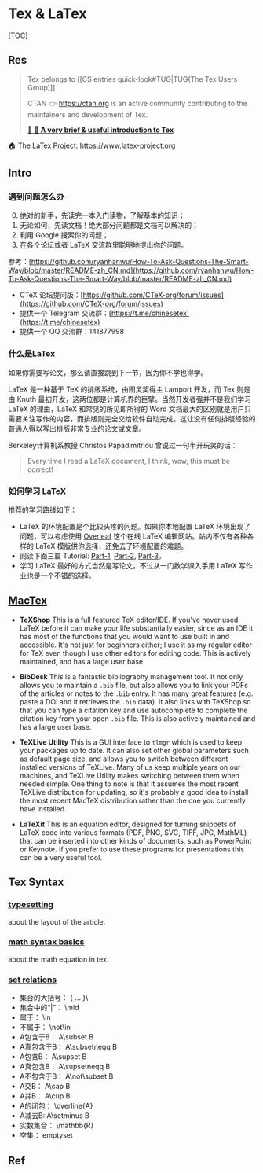 # Tex & LaTex

[TOC]



## Res
> Tex belongs to [[CS entries quick-look#TUG|TUG(The Tex Users Group)]]
> 
> CTAN 👉  https://ctan.org is an active community contributing to the maintainers and development of Tex. 
> 
> [📌 📌 **A very brief & useful introduction to Tex**](https://liam.page/2014/09/08/latex-introduction/)

🏠 The LaTex Project: https://www.latex-project.org



## Intro
### 遇到问题怎么办
0.  绝对的新手，先读完一本入门读物，了解基本的知识；
1.  无论如何，先读文档！绝大部分问题都是文档可以解决的；
2.  利用 Google 搜索你的问题；
3.  在各个论坛或者 LaTeX 交流群里聪明地提出你的问题。

参考：[https://github.com/ryanhanwu/How-To-Ask-Questions-The-Smart-Way/blob/master/README-zh_CN.md](https://github.com/ryanhanwu/How-To-Ask-Questions-The-Smart-Way/blob/master/README-zh_CN.md)

-   CTeX 论坛提问版：[https://github.com/CTeX-org/forum/issues](https://github.com/CTeX-org/forum/issues)
-   提供一个 Telegram 交流群：[https://t.me/chinesetex](https://t.me/chinesetex)
-   提供一个 QQ 交流群：141877998


### 什么是LaTex
如果你需要写论文，那么请直接跳到下一节，因为你不学也得学。

LaTeX 是一种基于 TeX 的排版系统，由图灵奖得主 Lamport 开发，而 Tex 则是由 Knuth 最初开发，这两位都是计算机界的巨擘。当然开发者强并不是我们学习 LaTeX 的理由，LaTeX 和常见的所见即所得的 Word 文档最大的区别就是用户只需要关注写作的内容，而排版则完全交给软件自动完成。这让没有任何排版经验的普通人得以写出排版非常专业的论文或文章。

Berkeley计算机系教授 Christos Papadimitriou 曾说过一句半开玩笑的话：

> Every time I read a LaTeX document, I think, wow, this must be correct!


### 如何学习 LaTeX
推荐的学习路线如下：
- LaTeX 的环境配置是个比较头疼的问题。如果你本地配置 LaTeX 环境出现了问题，可以考虑使用 [Overleaf](https://www.overleaf.com/) 这个在线 LaTeX 编辑网站。站内不仅有各种各样的 LaTeX 模版供你选择，还免去了环境配置的难题。
- 阅读下面三篇 Tutorial: [Part-1](https://www.overleaf.com/latex/learn/free-online-introduction-to-latex-part-1), [Part-2](https://www.overleaf.com/latex/learn/free-online-introduction-to-latex-part-2), [Part-3](https://www.overleaf.com/latex/learn/free-online-introduction-to-latex-part-3)。
- 学习 LaTeX 最好的方式当然是写论文，不过从一门数学课入手用 LaTeX 写作业也是一个不错的选择。


## [MacTex](https://tex.stackexchange.com/questions/560814/which-versions-of-tex-do-i-need)
- **TeXShop** This is a full featured TeX editor/IDE. If you've never used LaTeX before it can make your life substantially easier, since as an IDE it has most of the functions that you would want to use built in and accessible. It's not just for beginners either; I use it as my regular editor for TeX even though I use other editors for editing code. This is actively maintained, and has a large user base. 

- **BibDesk** This is a fantastic bibliography management tool. It not only allows you to maintain a `.bib` file, but also allows you to link your PDFs of the articles or notes to the `.bib` entry. It has many great features (e.g. paste a DOI and it retrieves the `.bib` data). It also links with TeXShop so that you can type a citation key and use autocomplete to complete the citation key from your open `.bib` file. This is also actively maintained and has a large user base.
 
- **TeXLive Utility** This is a GUI interface to `tlmgr` which is used to keep your packages up to date. It can also set other global parameters such as default page size, and allows you to switch between different installed versions of TeXLive. Many of us keep multiple years on our machines, and TeXLive Utility makes switching between them when needed simple. One thing to note is that it assumes the most recent TeXLive distribution for updating, so it's probably a good idea to install the most recent MacTeX distribution rather than the one you currently have installed.

- **LaTeXit** This is an equation editor, designed for turning snippets of LaTeX code into various formats (PDF, PNG, SVG, TIFF, JPG, MathML) that can be inserted into other kinds of documents, such as PowerPoint or Keynote. If you prefer to use these programs for presentations this can be a very useful tool.



## Tex Syntax
### [typesetting](https://blog.csdn.net/qingdujun/article/details/80805613)
about the layout of the article. 


### [math syntax basics](https://zhuanlan.zhihu.com/p/124275975)
about the math equation in tex.


### [set relations](https://cloud.tencent.com/developer/article/1495188)
-   集合的大括号： \{ ... }\
-   集合中的“|”： \mid
-   属于： \in
-   不属于： \not\in
-   A包含于B： A\subset B
-   A真包含于B： A\subsetneqq B
-   A包含B： A\supset B
-   A真包含B： A\supsetneqq B
-   A不包含于B： A\not\subset B
-   A交B： A\cap B
-   A并B： A\cup B
-   A的闭包： \overline{A}
-   A减去B: A\setminus B
-   实数集合： \mathbb{R}
-   空集： emptyset



## Ref

